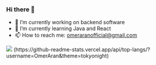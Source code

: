 ### Hi there 👋

- 🔭 I’m currently working on backend software
- 🌱 I’m currently learning Java and React
- 📫 How to reach me: omeraranofficial@gmail.com

<img src="https://github-readme-stats.vercel.app/api?username=OmerAran&&show_icons=true&title_color=ffffff&icon_color=bb2acf&text_color=daf7dc&bg_color=151515">
(https://github-readme-stats.vercel.app/api/top-langs/?username=OmerAran&theme=tokyonight)
